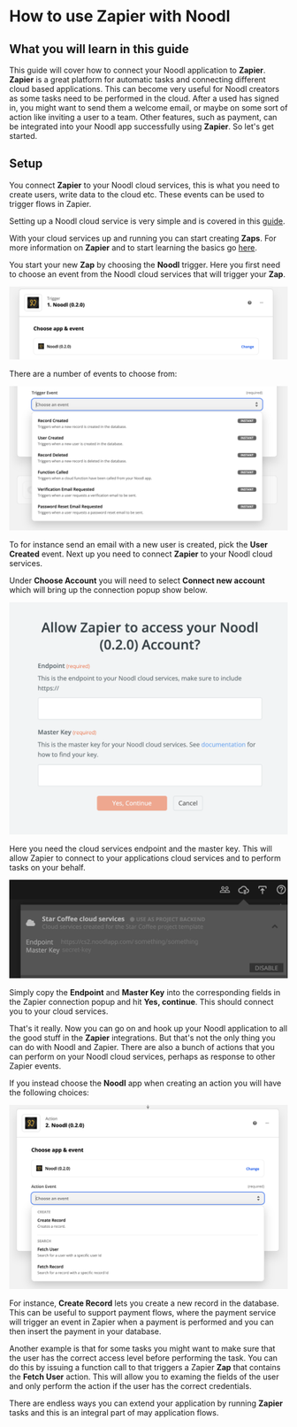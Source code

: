 # How to use Zapier with Noodl

## What you will learn in this guide
This guide will cover how to connect your Noodl application to **Zapier**. **Zapier** is a great platform for automatic tasks and connecting different cloud based applications. This can become very useful for Noodl creators as some tasks need to be performed in the cloud. After a used has signed in, you might want to send them a welcome email, or maybe on some sort of action like inviting a user to a team. Other features, such as payment, can be integrated into your Noodl app successfully using **Zapier**. So let's get started.

## Setup

You connect **Zapier** to your Noodl cloud services, this is what you need to create users, write data to the cloud etc. These events can be used to trigger flows in Zapier.

Setting up a Noodl cloud service is very simple and is covered in this [guide](/guides/working-with-data/cloud-data/creating-backend/).

With your cloud services up and running you can start creating **Zaps**. For more information on **Zapier** and to start learning the basics go [here](https://zapier.com/how-it-works).

You start your new **Zap** by choosing the **Noodl** trigger. Here you first need to choose an event from the Noodl cloud services that will trigger your **Zap**.

<div class="ndl-image-with-background l">

![](setup-1.png)

</div>

There are a number of events to choose from:

<div class="ndl-image-with-background l">

![](setup-2.png)

</div>

To for instance send an email with a new user is created, pick the **User Created** event. Next up you need to connect **Zapier** to your Noodl cloud services.

Under **Choose Account** you will need to select **Connect new account** which will bring up the connection popup show below.
<div class="ndl-image-with-background l">

![](connect-1.png)

</div>

Here you need the cloud services endpoint and the master key. This will allow Zapier to connect to your applications cloud services and to perform tasks on your behalf.

<div class="ndl-image-with-background l">

![](connect-2.png)

</div>

Simply copy the **Endpoint** and **Master Key** into the corresponding fields in the Zapier connection popup and hit **Yes, continue**. This should connect you to your cloud services.

That's it really. Now you can go on and hook up your Noodl application to all the good stuff in the **Zapier** integrations. But that's not the only thing you can do with Noodl and Zapier. There are also a bunch of actions that you can perform on your Noodl cloud services, perhaps as response to other Zapier events.

If you instead choose the **Noodl** app when creating an action you will have the following choices:

<div class="ndl-image-with-background l">

![](actions-1.png)

</div>


For instance, **Create Record** lets you create a new record in the database. This can be useful to support payment flows, where the payment service will trigger an event in Zapier when a payment is performed and you can then insert the payment in your database.

Another example is that for some tasks you might want to make sure that the user has the correct access level before performing the task. You can do this by issuing a function call to that triggers a Zapier **Zap** that contains the **Fetch User** action. This will allow you to examing the fields of the user and only perform the action if the user has the correct credentials.

There are endless ways you can extend your application by running **Zapier** tasks and this is an integral part of may application flows.
